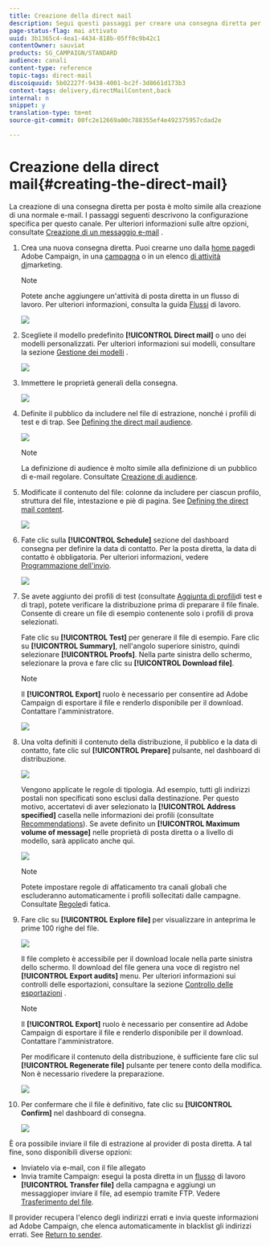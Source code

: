 ```yaml
---
title: Creazione della direct mail
description: Segui questi passaggi per creare una consegna diretta per la posta in Adobe Campaign.
page-status-flag: mai attivato
uuid: 3b1365c4-4ea1-4434-818b-05ff0c9b42c1
contentOwner: sauviat
products: SG_CAMPAIGN/STANDARD
audience: canali
content-type: reference
topic-tags: direct-mail
discoiquuid: 5b02227f-9438-4001-bc2f-3d8661d173b3
context-tags: delivery,directMailContent,back
internal: n
snippet: y
translation-type: tm+mt
source-git-commit: 00fc2e12669a00c788355ef4e492375957cdad2e

---
```



# Creazione della direct mail{#creating-the-direct-mail}

La creazione di una consegna diretta per posta è molto simile alla creazione di una normale e-mail. I passaggi seguenti descrivono la configurazione specifica per questo canale. Per ulteriori informazioni sulle altre opzioni, consultate [Creazione di un messaggio e-mail](../../channels/using/creating-an-email.md) .

1. Crea una nuova consegna diretta. Puoi crearne uno dalla [home page](../../start/using/interface-description.md#home-page)di Adobe Campaign, in una [campagna](../../start/using/marketing-activities.md#creating-a-marketing-activity) o in un elenco [di attività di](../../start/using/programs-and-campaigns.md#creating-a-campaign)marketing.

   >[!NOTE]
   >
   >Potete anche aggiungere un'attività di posta diretta in un flusso di lavoro. Per ulteriori informazioni, consulta la guida [Flussi](../../automating/using/direct-mail-delivery.md) di lavoro.

   ![](assets/direct_mail_1.png)

1. Scegliete il modello predefinito **[!UICONTROL Direct mail]** o uno dei modelli personalizzati. Per ulteriori informazioni sui modelli, consultare la sezione [Gestione dei modelli](../../start/using/about-templates.md) .

   ![](assets/direct_mail_2.png)

1. Immettere le proprietà generali della consegna.

   ![](assets/direct_mail_3.png)

1. Definite il pubblico da includere nel file di estrazione, nonché i profili di test e di trap. See [Defining the direct mail audience](../../channels/using/defining-the-direct-mail-audience.md).

   ![](assets/direct_mail_4.png)

   >[!NOTE]
   >
   >La definizione di audience è molto simile alla definizione di un pubblico di e-mail regolare. Consultate [Creazione di audience](../../audiences/using/creating-audiences.md).

1. Modificate il contenuto del file: colonne da includere per ciascun profilo, struttura del file, intestazione e piè di pagina. See [Defining the direct mail content](../../channels/using/defining-the-direct-mail-content.md).

   ![](assets/direct_mail_5.png)

1. Fate clic sulla **[!UICONTROL Schedule]** sezione del dashboard consegna per definire la data di contatto. Per la posta diretta, la data di contatto è obbligatoria. Per ulteriori informazioni, vedere [Programmazione dell'invio](../../sending/using/about-scheduling-messages.md).

   ![](assets/direct_mail_8.png)

1. Se avete aggiunto dei profili di test (consultate [Aggiunta di profili](../../channels/using/defining-the-direct-mail-audience.md#adding-test-and-trap-profiles)di test e di trap), potete verificare la distribuzione prima di preparare il file finale. Consente di creare un file di esempio contenente solo i profili di prova selezionati.

   Fate clic su **[!UICONTROL Test]** per generare il file di esempio. Fare clic su **[!UICONTROL Summary]**, nell'angolo superiore sinistro, quindi selezionare **[!UICONTROL Proofs]**. Nella parte sinistra dello schermo, selezionare la prova e fare clic su **[!UICONTROL Download file]**.

   >[!NOTE]
   >
   >Il **[!UICONTROL Export]** ruolo è necessario per consentire ad Adobe Campaign di esportare il file e renderlo disponibile per il download. Contattare l'amministratore.

   ![](assets/direct_mail_19.png)

1. Una volta definiti il contenuto della distribuzione, il pubblico e la data di contatto, fate clic sul **[!UICONTROL Prepare]** pulsante, nel dashboard di distribuzione.

   ![](assets/direct_mail_16.png)

   Vengono applicate le regole di tipologia. Ad esempio, tutti gli indirizzi postali non specificati sono esclusi dalla destinazione. Per questo motivo, accertatevi di aver selezionato la **[!UICONTROL Address specified]** casella nelle informazioni dei profili (consultate [Recommendations](../../channels/using/about-direct-mail.md#recommendations)). Se avete definito un **[!UICONTROL Maximum volume of message]** nelle proprietà di posta diretta o a livello di modello, sarà applicato anche qui.

   ![](assets/direct_mail_25.png)

   >[!NOTE]
   >
   >Potete impostare regole di affaticamento tra canali globali che escluderanno automaticamente i profili sollecitati dalle campagne. Consultate [Regole](../../administration/using/fatigue-rules.md)di fatica.

1. Fare clic su **[!UICONTROL Explore file]** per visualizzare in anteprima le prime 100 righe del file.

   ![](assets/direct_mail_18.png)

   Il file completo è accessibile per il download locale nella parte sinistra dello schermo. Il download del file genera una voce di registro nel **[!UICONTROL Export audits]** menu. Per ulteriori informazioni sui controlli delle esportazioni, consultare la sezione [Controllo delle esportazioni](../../administration/using/auditing-export-logs.md) .

   >[!NOTE]
   >
   >Il **[!UICONTROL Export]** ruolo è necessario per consentire ad Adobe Campaign di esportare il file e renderlo disponibile per il download. Contattare l'amministratore.

   Per modificare il contenuto della distribuzione, è sufficiente fare clic sul **[!UICONTROL Regenerate file]** pulsante per tenere conto della modifica. Non è necessario rivedere la preparazione.

   ![](assets/direct_mail_21.png)

1. Per confermare che il file è definitivo, fate clic su **[!UICONTROL Confirm]** nel dashboard di consegna.

   ![](assets/direct_mail_20.png)

È ora possibile inviare il file di estrazione al provider di posta diretta. A tal fine, sono disponibili diverse opzioni:

* Inviatelo via e-mail, con il file allegato
* Invia tramite Campaign: esegui la posta diretta in un [flusso](../../automating/using/direct-mail-delivery.md) di lavoro **[!UICONTROL Transfer file]** della campagna e aggiungi un messaggioper inviare il file, ad esempio tramite FTP. Vedere [Trasferimento del file](../../automating/using/transfer-file.md).

Il provider recupera l'elenco degli indirizzi errati e invia queste informazioni ad Adobe Campaign, che elenca automaticamente in blacklist gli indirizzi errati. See [Return to sender](../../channels/using/return-to-sender.md).
